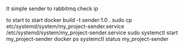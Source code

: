It simple sender to rabbitmq
check ip

to start
to start
docker build -t sender:1.0 .
sudo cp etc/systemd/system/my_project-sender.service  /etc/systemd/system/my_project-sender.service
sudo systemctl start my_project-sender
docker ps
systemctl status my_project-sender


